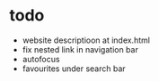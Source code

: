 # todo

- website descriptioon at index.html
- fix nested <a> link in navigation bar
- autofocus
- favourites under search bar
